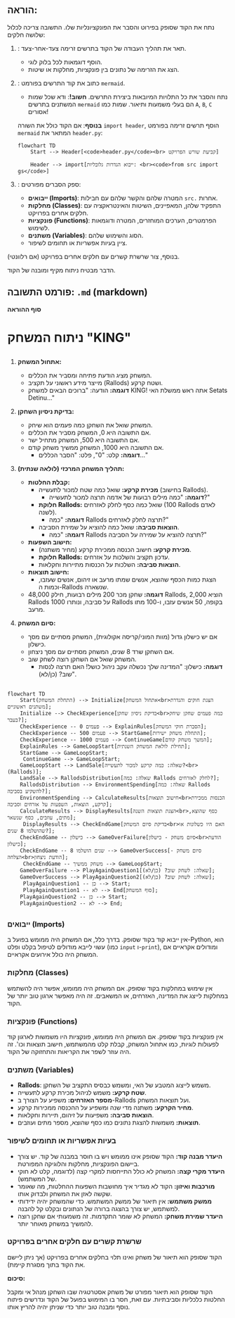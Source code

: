 ## הוראה:

נתח את הקוד שסופק בפירוט והסבר את הפונקציונליות שלו. התשובה צריכה לכלול שלושה חלקים:

1.  **<algorithm>**:
    תאר את תהליך העבודה של הקוד בתרשים זרימה צעד-אחר-צעד.
    *   הוסף דוגמאות לכל בלוק לוגי.
    *   הצג את הזרימה של נתונים בין פונקציות, מחלקות או שיטות.

2.  **<mermaid>**:
    כתוב את קוד התרשים בפורמט `mermaid`.
    *   נתח והסבר את כל התלויות המיובאות ביצירת התרשים.
    **חשוב!**: ודא שכל שמות המשתנים בתרשים `mermaid` הם בעלי משמעות ותיאור. שמות כמו `A`, `B`, `C` אסורים!

    **בנוסף**:
    אם הקוד כולל את השורה `import header`, הוסף תרשים זרימה בפורמט `mermaid` המתאר את `header.py`:
    ```mermaid
    flowchart TD
        Start --> Header[<code>header.py</code><br> קביעת שורש הפרויקט]

        Header --> import[ייבוא הגדרות גלובליות: <br><code>from src import gs</code>]
    ```

3.  **<explanation>**:
    ספק הסברים מפורטים:
    *   **ייבואים (Imports)**: המטרה שלהם והקשר שלהם עם חבילות `src.` אחרות.
    *   **מחלקות (Classes)**: התפקיד שלהן, המאפיינים, השיטות והאינטראקציה עם חלקים אחרים בפרויקט.
    *   **פונקציות (Functions)**: הפרמטרים, הערכים המוחזרים, המטרה ודוגמאות לשימוש.
    *   **משתנים (Variables)**: הסוג והשימוש שלהם.
    *   ציין בעיות אפשריות או תחומים לשיפור.

בנוסף, צור שרשרת קשרים עם חלקים אחרים בפרויקט (אם רלוונטי).

הדבר מבטיח ניתוח מקיף ומובנה של הקוד.
## פורמט התשובה: `.md` (markdown)
**סוף ההוראה**

# ניתוח המשחק "KING"

## <algorithm>

1.  **אתחול המשחק:**
    *   המשחק מציג הודעת פתיחה ומסביר את הכללים.
    *   מייצר מידע ראשוני על תקציב (Rallods) ושטח קרקע.
    *   **דוגמה:** הודעה: "ברוכים הבאים למשחק KING! אתה ראש ממשלת האי Setats Detinu..."

2.  **בדיקת ניסיון השחקן:**
    *   המשחק שואל את השחקן כמה פעמים הוא שיחק.
    *   אם התשובה היא 0, המשחק מסביר את הכללים.
    *   אם התשובה היא 500, המשחק מתחיל ישר.
    *   אם התשובה היא 1000, המשחק ממשיך משחק קודם.
        *   **דוגמה:** קלט: "0", פלט: "הסבר הכללים..."

3.  **תהליך המשחק המרכזי (לולאה שנתית):**
    *   **קבלת החלטות:**
        *   **מכירת קרקע:** שואל כמה שטח למכור לתעשייה (בחישוב Rallods).
            *   **דוגמה:** "כמה מילים רבועות של אדמה תרצה למכור לתעשייה?"
        *   **חלוקת Rallods:** שואל כמה כסף לחלק לאזרחים (100 Rallods לאדם לשנה).
            *   **דוגמה:** "כמה Rallods תרצה לחלק לאזרחים?"
        *   **הוצאות סביבה:** שואל כמה להוציא על שמירת הסביבה.
            *   **דוגמה:** "כמה Rallods תרצה להוציא על שמירה על הסביבה?"
    *   **חישוב השפעות:**
        *   **מכירת קרקע:** חישוב הכנסה ממכירת קרקע (מחיר משתנה).
        *   **חלוקת Rallods:** עדכון תקציב והשלכות על אזרחים.
        *   **הוצאות סביבה:** השלכות על הכנסות מתיירות וחקלאות.
    *   **חישוב תוצאות:**
        *   הצגת כמות הכסף שהוצא, אנשים שמתו מרעב או זיהום, אנשים שעזבו, וכמות ה-Rallods שנשארה.
    *   **דוגמה:** שחקן מכר 200 מילים רבועות, חילק 48,000 Rallods, הוציא 2,000 Rallods על סביבה, ונותרו 1000 Rallods בקופה, 50 אנשים עזבו, ו-100 מתו מרעב.

4.  **סיום המשחק:**
    *   אם יש כישלון גדול (מוות המוני/קריסה אקולוגית), המשחק מסתיים עם מסך כישלון.
    *   אם השחקן שרד 8 שנים, המשחק מסתיים עם מסך ניצחון.
    *   המשחק שואל אם השחקן רוצה לשחק שוב.
        *   **דוגמה:** כישלון: "המדינה שלך נכשלה עקב ניהול כושל! האם תרצה לנסות שוב? (כן/לא)".

## <mermaid>

```mermaid
flowchart TD
    Start(התחלת המשחק) --> Initialize[אתחול המשחק<br>הצגת חוקים והגדרת משתנים ראשוניים];
    Initialize --> CheckExperience[בדיקת ניסיון שחקן<br>כמה פעמים שחקן שיחק בעבר?];
    CheckExperience -- 0 פעמים --> ExplainRules[הסברת חוקי המשחק];
    CheckExperience -- 500 פעמים --> StartGame[התחלת משחק ישירות];
    CheckExperience -- 1000 פעמים --> ContinueGame[המשך משחק קודם];
    ExplainRules --> GameLoopStart[תחילת לולאת המשחק השנתית];
    StartGame --> GameLoopStart;
     ContinueGame --> GameLoopStart;
    GameLoopStart --> LandSale[שאלה: כמה קרקע למכור לתעשייה?<br>(Rallods)];
    LandSale --> RallodsDistribution[שאלה: כמה Rallods לחלק לאזרחים?];
    RallodsDistribution --> EnvironmentSpending[שאלה: כמה Rallods להשקיע בסביבה?];
    EnvironmentSpending --> CalculateResults[חישוב תוצאות<br>הכנסות ממכירת קרקע, הוצאות, השפעות על אזרחים וסביבה];
    CalculateResults --> DisplayResults[הצגת תוצאות השנה<br>כסף שהוצא, מתים, עוזבים, כסף שנשאר];
     DisplayResults --> CheckEndGame[בדיקת סיום המשחק<br>האם היו כשלונות או שהושלמו 8 שנים?];
    CheckEndGame -- כישלון --> GameOverFailure[סיום משחק - כישלון<br>הודעת כישלון];
    CheckEndGame -- 8 שנים הושלמו --> GameOverSuccess[סיום משחק - הצלחה<br>הודעת ניצחון];
     CheckEndGame -- משחק ממשיך --> GameLoopStart;
    GameOverFailure --> PlayAgainQuestion1[שאלה: לשחק שוב? (כן/לא)];
    GameOverSuccess --> PlayAgainQuestion2[שאלה: לשחק שוב? (כן/לא)];
     PlayAgainQuestion1 -- כן --> Start;
     PlayAgainQuestion1 -- לא --> End[סוף המשחק];
    PlayAgainQuestion2 -- כן --> Start;
    PlayAgainQuestion2 -- לא --> End;
```

## <explanation>

### ייבואים (Imports)

אין ייבוא קוד בקוד שסופק. בדרך כלל, אם המשחק היה ממומש בפועל ב-Python, הוא עשוי לייבא מודולים לטיפול בקלט ופלט (כמו `input` ו-`print`), ומודולים אקראיים אם המשחק היה כולל אירועים אקראיים.

### מחלקות (Classes)

אין שימוש במחלקות בקוד שסופק. אם המשחק היה ממומש, אפשר היה להשתמש במחלקות לייצג את המדינה, האזרחים, או המשאבים. זה היה מאפשר ארגון טוב יותר של הקוד.

### פונקציות (Functions)

אין פונקציות בקוד שסופק. אם המשחק היה ממומש, פונקציות היו משמשות לארגון קוד לפעולות לוגיות, כמו אתחול המשחק, קבלת קלט מהמשתמש, חישוב תוצאות וכו'. זה היה עוזר לשפר את הקריאות והתחזוקה של הקוד.

### משתנים (Variables)

*   **Rallods**: משמש לייצוג המטבע של האי, ומשמש כבסיס התקציב של השחקן.
*   **שטח קרקע:** משמש לניהול מכירת קרקע לתעשייה.
*   **מספר האזרחים:** משפיע על הצורך ב-Rallods ועל תוצאות המשחק.
*   **מחיר הקרקע:** משתנה מדי שנה ומשפיע על ההכנסה ממכירות קרקע.
*   **הוצאות סביבה:** משפיעות על זיהום, תיירות וחקלאות.
*   **תוצאות:** משמשות להצגת נתונים כמו כסף שהוצא, מספר מתים ועוזבים.

### בעיות אפשריות או תחומים לשיפור

*   **היעדר מבנה קוד:** הקוד שסופק אינו ממומש ויש בו חוסר במבנה של קוד. יש צורך ביישום הפונקציות, מחלקות והלוגיקה המפורטת.
*   **היעדר מקרי קצה:** המשחק לא כולל התייחסות למקרי קצה (לדוגמה, קלט לא חוקי של המשתמש).
*   **מורכבות ואיזון:** הקוד לא מגדיר איך מחושבות השפעות ההחלטות, מה שאומר שקשה לאזן את המשחק ולבדוק אותו.
*   **ממשק משתמש:** אין תיאור של ממשק המשתמש. כדי שהמשחק יהיה ידידותי למשתמש, יש צורך בהצגה ברורה של הנתונים ובקלט קל להבנה.
*   **היעדר שמירת משחק:** המשחק לא שומר התקדמות. זה משמעותי אם שחקן רוצה להמשיך במשחק מאוחר יותר.

### שרשרת קשרים עם חלקים אחרים בפרויקט

הקוד שסופק הוא תיאור של משחק ואינו תלוי בחלקים אחרים בפרויקט (אך ניתן ליישם את הקוד בתוך מסגרת קיימת).

**סיכום:**

הקוד שסופק הוא תיאור מפורט של משחק אסטרטגיה שבו השחקן מנהל אי ומקבל החלטות כלכליות וסביבתיות. עם זאת, חסר בו המימוש בפועל של הקוד ונדרשים פיתוח נוסף ומבנה טוב יותר כדי שניתן יהיה להריץ אותו.
